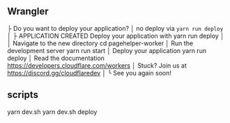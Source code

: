 ## Wrangler

├ Do you want to deploy your application?
│ no deploy via `yarn run deploy`
│
├  APPLICATION CREATED  Deploy your application with yarn run deploy
│
│ Navigate to the new directory cd pagehelper-worker
│ Run the development server yarn run start
│ Deploy your application yarn run deploy
│ Read the documentation https://developers.cloudflare.com/workers
│ Stuck? Join us at https://discord.gg/cloudflaredev
│
╰ See you again soon!

## scripts
yarn dev.sh
yarn dev.sh deploy
